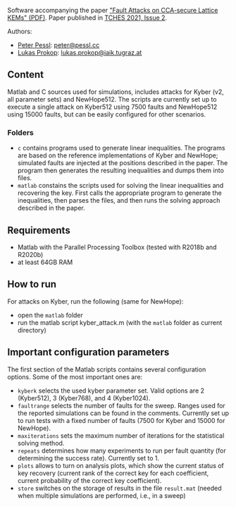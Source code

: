 Software accompanying the paper ["Fault Attacks on CCA-secure Lattice KEMs" (PDF)](https://eprint.iacr.org/2021/064.pdf). Paper published in [TCHES 2021, Issue 2](https://tches.iacr.org/index.php/TCHES/article/view/8787).

Authors:
  - [Peter Pessl](https://pessl.cc): <peter@pessl.cc>
  - [Lukas Prokop](https://www.iaik.tugraz.at/person/lukas-prokop/): <lukas.prokop@iaik.tugraz.at>

## Content
Matlab and C sources used for simulations, includes attacks for Kyber (v2, all parameter sets) and NewHope512. The scripts are currently set up to execute a single attack on Kyber512 using 7500 faults and NewHope512 using 15000 faults, but can be easily configured for other scenarios.

### Folders
* `c` contains programs used to generate linear inequalities. The programs are based on the reference implementations of Kyber and NewHope; simulated faults are injected at the positions described in the paper. The program then generates the resulting inequalities and dumps them into files.
* `matlab` constains the scripts used for solving the linear inequalities and recovering the key. First calls the appropriate program to generate the inequalities, then parses the files, and then runs the solving approach described in the paper.


## Requirements

* Matlab with the Parallel Processing Toolbox (tested with R2018b and R2020b)
* at least 64GB RAM

## How to run
For attacks on Kyber, run the following (same for NewHope):
* open the `matlab` folder
* run the matlab script kyber_attack.m (with the `matlab` folder as current directory) 

## Important configuration parameters
The first section of the Matlab scripts contains several configuration options. Some of the most important ones are:
* `kyberk` selects the used kyber parameter set. Valid options are 2 (Kyber512), 3 (Kyber768), and 4 (Kyber1024). 
* `faultrange` selects the number of faults for the sweep. Ranges used for the reported simulations can be found in the comments. Currently set up to run tests with a fixed number of faults (7500 for Kyber and 15000 for NewHope). 
* `maxiterations` sets the maximum number of iterations for the statistical solving method.
* `repeats` determines how many experiments to run per fault quantity (for determining the success rate). Currently set to 1.
* `plots` allows to turn on analysis plots, which show the current status of key recovery (current rank of the correct key for each coefficient, current probability of the correct key coefficient).
* `store` switches on the storage of results in the file `result.mat` (needed when multiple simulations are performed, i.e., in a sweep)